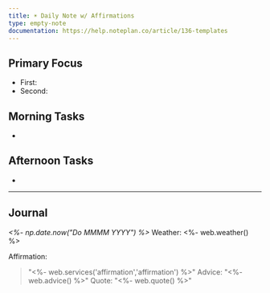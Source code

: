 ```yaml
---
title: ☀️ Daily Note w/ Affirmations
type: empty-note
documentation: https://help.noteplan.co/article/136-templates
---
```

## Primary Focus
- First:
- Second:

## Morning Tasks
- 

## Afternoon Tasks
- 

---
## Journal
*<%- np.date.now("Do MMMM YYYY") %>*
Weather: <%- web.weather() %>

Affirmation:
> "<%- web.services('affirmation','affirmation') %>"
Advice:
> "<%- web.advice() %>"
Quote:
> "<%- web.quote() %>"
